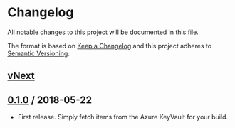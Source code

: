 # Changelog
All notable changes to this project will be documented in this file.

The format is based on [Keep a Changelog](http://keepachangelog.com/en/1.0.0/)
and this project adheres to [Semantic Versioning](http://semver.org/spec/v2.0.0.html).

## [vNext]

## [0.1.0] / 2018-05-22
- First release. Simply fetch items from the Azure KeyVault for your build.

[vNext]: https://github.com/nuke-build/azure-keyvault/compare/0.1.0...HEAD
[0.1.0]: https://github.com/nuke-build/azure-keyvault/tree/0.1.0
